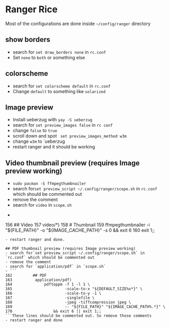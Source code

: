 # Ranger Rice
Most of the configurations are done inside `~/config/ranger` directory
## show borders
- search for `set draw_borders none` in `rc.conf`
- Set `none` to `both` or something else

## colorscheme
- search for `set colorscheme default` in `rc.conf`
- Change `default` to something like `solarized`

## Image preview
- Install ueberzug with `yay -S ueberzug`
- search for `set preview_images false` in `rc conf`
- change `false` to `true`
- scroll down and spot ` set preview_images_method w3m`
- change `w3m` to `ueberzug
- restart ranger and it should be working


## Video thumbnail preview (requires Image preview working)
- `sudo pacman -S ffmpegthumbnailer`
- search for`set preview_script ~/.config/ranger/scope.sh` in `rc.conf` which should be commented out
- remove the comment
- search for `video` in `scope.sh`
- ```
156         ## Video
157          video/*)
158              # Thumbnail
159              ffmpegthumbnailer -i "${FILE_PATH}" -o "${IMAGE_CACHE_PATH}" -s 0 && exit 6
160              exit 1;;
``` These lines should be commented out. So remove those comments
- restart ranger and done.

## PDF thumbnail preview (requires Image preview working)
- search for`set preview_script ~/.config/ranger/scope.sh` in `rc.conf` which should be commented out
- remove the comment
- search for `application/pdf` in `scope.sh`
- ```
162         ## PDF
163          application/pdf)
164              pdftoppm -f 1 -l 1 \
165                       -scale-to-x "${DEFAULT_SIZE%x*}" \
166                       -scale-to-y -1 \
167                       -singlefile \
168                       -jpeg -tiffcompression jpeg \
169                       -- "${FILE_PATH}" "${IMAGE_CACHE_PATH%.*}" \
170                  && exit 6 || exit 1;;
```These lines should be commented out. So remove those comments
- restart ranger and done

